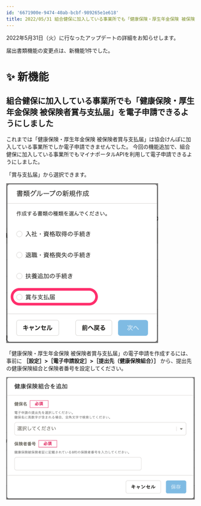 ```yaml
---
id: '6671900e-9474-40ab-bcbf-989265e1e618'
title: 2022/05/31 組合健保に加入している事業所でも「健康保険・厚生年金保険 被保険者賞与支払届」を電子申請できるようにしました
---
```


2022年5月31日（火）に行なったアップデートの詳細をお知らせします。

届出書類機能の変更点は、新機能1件でした。

# ✨ 新機能

## 組合健保に加入している事業所でも「健康保険・厚生年金保険 被保険者賞与支払届」を電子申請できるようにしました

これまでは「健康保険・厚生年金保険 被保険者賞与支払届」は協会けんぽに加入している事業所でしか電子申請できませんでした。
今回の機能追加で、組合健保に加入している事業所でもマイナポータルAPIを利用して電子申請できるようにしました。

「賞与支払届」から選択できます。

![書類の種類の選択画面](./doc_group_select.png)

「健康保険・厚生年金保険 被保険者賞与支払届」の電子申請を作成するには、事前に **［設定］>［電子申請設定］>［提出先（健康保険組合）］** から、提出先の健康保険組合と保険者番号を設定してください。

![健康保険組合を設定するダイアログ](./01_mceclip0.png)